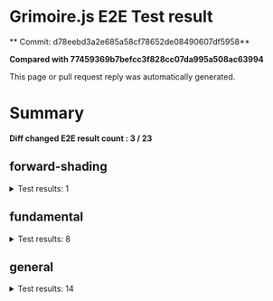 # Grimoire.js E2E Test result

** Commit: d78eebd3a2e685a58cf78652de08490607df5958**

**Compared with 77459369b7befcc3f828cc07da995a508ac63994**

This page or pull request reply was automatically generated.

# Summary

**Diff changed E2E result count : 3 / 23**



## forward-shading

<details>
    <summary>Test results: 1</summary>

<details>
    <summary>0:forward-shading/pbr-rougness-metallic[PASSED] -- (load: 3267 / waitFor: )</summary>





<img src="https://158-108731811-gh.circle-artifacts.com/0/tmp/circle-artifacts.9DNWV3U/diff/forward-shadingpbr-rougness-metallic.png"/>




<a href="http://jsrun.it/kyasbal/gCfn3#fundamental&#x3D;staging-d78eebd3a2e685a58cf78652de08490607df5958">OPEN</a>



<details>
    <summary>Logs</summary>

```
log:%cGrimoire.js v0.21.1
plugins:

  1 : grimoirejs-math@1.15.1
  2 : grimoirejs-fundamental@0.30.0beta5
  3 : grimoirejs-forward-shading@1.10.1

To suppress this message,please inject a line &quot;gr.debug &#x3D; false;&quot; on the initializing timing. color:#44F;font-weight:bold;
```

</details>

<details>
    <summary>Meta</summary>


|Key|Value|
|:-:|:-:|
|config|[object Object]|
|loadTime|3267|
|logs|[object Object]|
|diffTestResult|true|
|url|http://jsrun.it/kyasbal/gCfn3#fundamental&#x3D;staging-d78eebd3a2e685a58cf78652de08490607df5958|


</details>

<details>
    <summary>Config</summary>


|Key|Value|
|:-:|:-:|
|url|http://jsrun.it/kyasbal/gCfn3|
|timeout|100000|
|waitFor||
|width|640|
|height|480|
|threshold|3%|
|shift|2|
|group|forward-shading|
|name|pbr-rougness-metallic|


</details>


</details>


---

 

</details>


## fundamental

<details>
    <summary>Test results: 8</summary>

<details>
    <summary>0:fundamental/texture-direction[PASSED] -- (load: 4154 / waitFor: )</summary>





<img src="https://158-108731811-gh.circle-artifacts.com/1/tmp/circle-artifacts.y4HQCOp/diff/fundamentaltexture-direction.png"/>




<a href="https://codepen.io/kyasbal-1994/debug/gXMBJV#fundamental&#x3D;staging-d78eebd3a2e685a58cf78652de08490607df5958">OPEN</a>



<details>
    <summary>Logs</summary>

```
log:%cGrimoire.js v0.21.1
plugins:

  1 : grimoirejs-math@1.15.1
  2 : grimoirejs-fundamental@0.30.0beta5

To suppress this message,please inject a line &quot;gr.debug &#x3D; false;&quot; on the initializing timing. color:#44F;font-weight:bold;
```

</details>

<details>
    <summary>Meta</summary>


|Key|Value|
|:-:|:-:|
|config|[object Object]|
|loadTime|4154|
|logs|[object Object]|
|diffTestResult|true|
|url|https://codepen.io/kyasbal-1994/debug/gXMBJV#fundamental&#x3D;staging-d78eebd3a2e685a58cf78652de08490607df5958|


</details>

<details>
    <summary>Config</summary>


|Key|Value|
|:-:|:-:|
|url|https://codepen.io/kyasbal-1994/debug/gXMBJV|
|timeout|100000|
|waitFor||
|width|640|
|height|480|
|threshold|3%|
|shift|2|
|group|fundamental|
|name|texture-direction|


</details>


</details>


---


<details>
    <summary>1:fundamental/uv[PASSED] -- (load: 3376 / waitFor: )</summary>





<img src="https://158-108731811-gh.circle-artifacts.com/2/tmp/circle-artifacts.exefvTU/diff/fundamentaluv.png"/>




<a href="https://codepen.io/kyasbal-1994/debug/vWXLLK#fundamental&#x3D;staging-d78eebd3a2e685a58cf78652de08490607df5958">OPEN</a>



<details>
    <summary>Logs</summary>

```
log:%cGrimoire.js v0.21.1
plugins:

  1 : grimoirejs-math@1.15.1
  2 : grimoirejs-fundamental@0.30.0beta5

To suppress this message,please inject a line &quot;gr.debug &#x3D; false;&quot; on the initializing timing. color:#44F;font-weight:bold;
```

</details>

<details>
    <summary>Meta</summary>


|Key|Value|
|:-:|:-:|
|config|[object Object]|
|loadTime|3376|
|logs|[object Object]|
|diffTestResult|true|
|url|https://codepen.io/kyasbal-1994/debug/vWXLLK#fundamental&#x3D;staging-d78eebd3a2e685a58cf78652de08490607df5958|


</details>

<details>
    <summary>Config</summary>


|Key|Value|
|:-:|:-:|
|url|https://codepen.io/kyasbal-1994/debug/vWXLLK|
|timeout|100000|
|waitFor||
|width|640|
|height|480|
|threshold|3%|
|shift|2|
|group|fundamental|
|name|uv|


</details>


</details>


---


<details>
    <summary>2:fundamental/normal[PASSED] -- (load: 3461 / waitFor: )</summary>





<img src="https://158-108731811-gh.circle-artifacts.com/3/tmp/circle-artifacts.9fQBl6C/diff/fundamentalnormal.png"/>




<a href="https://codepen.io/kyasbal-1994/debug/RjGroo#fundamental&#x3D;staging-d78eebd3a2e685a58cf78652de08490607df5958">OPEN</a>



<details>
    <summary>Logs</summary>

```
log:%cGrimoire.js v0.21.1
plugins:

  1 : grimoirejs-math@1.15.1
  2 : grimoirejs-fundamental@0.30.0beta5

To suppress this message,please inject a line &quot;gr.debug &#x3D; false;&quot; on the initializing timing. color:#44F;font-weight:bold;
```

</details>

<details>
    <summary>Meta</summary>


|Key|Value|
|:-:|:-:|
|config|[object Object]|
|loadTime|3461|
|logs|[object Object]|
|diffTestResult|true|
|url|https://codepen.io/kyasbal-1994/debug/RjGroo#fundamental&#x3D;staging-d78eebd3a2e685a58cf78652de08490607df5958|


</details>

<details>
    <summary>Config</summary>


|Key|Value|
|:-:|:-:|
|url|https://codepen.io/kyasbal-1994/debug/RjGroo|
|timeout|100000|
|waitFor||
|width|640|
|height|480|
|threshold|3%|
|shift|2|
|group|fundamental|
|name|normal|


</details>


</details>


---


### 3:fundamental/wireframe\[NOT TESTED BEFORE\]

* load: 1637
* waitFor: 




<img src="https://158-108731811-gh.circle-artifacts.com/0/tmp/circle-artifacts.9DNWV3U/current/fundamentalwireframe.png"/>




<a href="https://codepen.io/kyasbal-1994/debug/MOmjyJ#fundamental&#x3D;staging-d78eebd3a2e685a58cf78652de08490607df5958">OPEN</a>



<details>
    <summary>Logs</summary>

```
log:%cGrimoire.js v0.21.1
plugins:

  1 : grimoirejs-math@1.15.1
  2 : grimoirejs-fundamental@0.30.0beta5

To suppress this message,please inject a line &quot;gr.debug &#x3D; false;&quot; on the initializing timing. color:#44F;font-weight:bold;
```

</details>

<details>
    <summary>Meta</summary>


|Key|Value|
|:-:|:-:|
|config|[object Object]|
|loadTime|1637|
|logs|[object Object]|
|diffTestResult|true|
|url|https://codepen.io/kyasbal-1994/debug/MOmjyJ#fundamental&#x3D;staging-d78eebd3a2e685a58cf78652de08490607df5958|


</details>

<details>
    <summary>Config</summary>


|Key|Value|
|:-:|:-:|
|url|https://codepen.io/kyasbal-1994/debug/MOmjyJ|
|timeout|100000|
|waitFor||
|width|640|
|height|480|
|threshold|3%|
|shift|2|
|group|fundamental|
|name|wireframe|


</details>


---


<details>
    <summary>4:fundamental/canvasFollowRelative[PASSED] -- (load: 1168 / waitFor: )</summary>





<img src="https://158-108731811-gh.circle-artifacts.com/1/tmp/circle-artifacts.y4HQCOp/diff/fundamentalcanvasFollowRelative.png"/>




<a href="https://codepen.io/kyasbal-1994/debug/bf323f6b9725ceb75f0865d6dddd68b9#fundamental&#x3D;staging-d78eebd3a2e685a58cf78652de08490607df5958">OPEN</a>



<details>
    <summary>Logs</summary>

```
log:%cGrimoire.js v0.21.1
plugins:

  1 : grimoirejs-math@1.15.1
  2 : grimoirejs-fundamental@0.30.0beta5

To suppress this message,please inject a line &quot;gr.debug &#x3D; false;&quot; on the initializing timing. color:#44F;font-weight:bold;
```

</details>

<details>
    <summary>Meta</summary>


|Key|Value|
|:-:|:-:|
|config|[object Object]|
|loadTime|1168|
|logs|[object Object]|
|diffTestResult|true|
|url|https://codepen.io/kyasbal-1994/debug/bf323f6b9725ceb75f0865d6dddd68b9#fundamental&#x3D;staging-d78eebd3a2e685a58cf78652de08490607df5958|


</details>

<details>
    <summary>Config</summary>


|Key|Value|
|:-:|:-:|
|url|https://codepen.io/kyasbal-1994/debug/bf323f6b9725ceb75f0865d6dddd68b9|
|timeout|100000|
|waitFor||
|width|640|
|height|480|
|threshold|3%|
|shift|2|
|group|fundamental|
|name|canvasFollowRelative|


</details>


</details>


---


<details>
    <summary>5:fundamental/canvasConsiderBorder[PASSED] -- (load: 1334 / waitFor: )</summary>





<img src="https://158-108731811-gh.circle-artifacts.com/2/tmp/circle-artifacts.exefvTU/diff/fundamentalcanvasConsiderBorder.png"/>




<a href="https://codepen.io/kyasbal-1994/debug/d448653295e3678bdbbc626bf9192f79#fundamental&#x3D;staging-d78eebd3a2e685a58cf78652de08490607df5958">OPEN</a>



<details>
    <summary>Logs</summary>

```
log:%cGrimoire.js v0.21.1
plugins:

  1 : grimoirejs-math@1.15.1
  2 : grimoirejs-fundamental@0.30.0beta5

To suppress this message,please inject a line &quot;gr.debug &#x3D; false;&quot; on the initializing timing. color:#44F;font-weight:bold;
```

</details>

<details>
    <summary>Meta</summary>


|Key|Value|
|:-:|:-:|
|config|[object Object]|
|loadTime|1334|
|logs|[object Object]|
|diffTestResult|true|
|url|https://codepen.io/kyasbal-1994/debug/d448653295e3678bdbbc626bf9192f79#fundamental&#x3D;staging-d78eebd3a2e685a58cf78652de08490607df5958|


</details>

<details>
    <summary>Config</summary>


|Key|Value|
|:-:|:-:|
|url|https://codepen.io/kyasbal-1994/debug/d448653295e3678bdbbc626bf9192f79|
|timeout|100000|
|waitFor||
|width|640|
|height|480|
|threshold|3%|
|shift|2|
|group|fundamental|
|name|canvasConsiderBorder|


</details>


</details>


---


<details>
    <summary>6:fundamental/dynamicParentSizeChange[PASSED] -- (load: 2020 / waitFor: )</summary>





<img src="https://158-108731811-gh.circle-artifacts.com/3/tmp/circle-artifacts.9fQBl6C/diff/fundamentaldynamicParentSizeChange.png"/>




<a href="https://codepen.io/kyasbal-1994/debug/074bef092e7a50ed3e33fe7c75c923e6#fundamental&#x3D;staging-d78eebd3a2e685a58cf78652de08490607df5958">OPEN</a>



<details>
    <summary>Logs</summary>

```
log:%cGrimoire.js v0.21.1
plugins:

  1 : grimoirejs-math@1.15.1
  2 : grimoirejs-fundamental@0.30.0beta5

To suppress this message,please inject a line &quot;gr.debug &#x3D; false;&quot; on the initializing timing. color:#44F;font-weight:bold;
```

</details>

<details>
    <summary>Meta</summary>


|Key|Value|
|:-:|:-:|
|config|[object Object]|
|loadTime|2020|
|logs|[object Object]|
|diffTestResult|true|
|url|https://codepen.io/kyasbal-1994/debug/074bef092e7a50ed3e33fe7c75c923e6#fundamental&#x3D;staging-d78eebd3a2e685a58cf78652de08490607df5958|


</details>

<details>
    <summary>Config</summary>


|Key|Value|
|:-:|:-:|
|url|https://codepen.io/kyasbal-1994/debug/074bef092e7a50ed3e33fe7c75c923e6|
|timeout|100000|
|waitFor||
|width|640|
|height|480|
|threshold|3%|
|shift|2|
|group|fundamental|
|name|dynamicParentSizeChange|


</details>


</details>


---


### 7:fundamental/drawerContext\[NOT TESTED BEFORE\]

* load: 1968
* waitFor: 




<img src="https://158-108731811-gh.circle-artifacts.com/0/tmp/circle-artifacts.9DNWV3U/current/fundamentaldrawerContext.png"/>




<a href="https://codepen.io/kyasbal-1994/debug/b26f4b576f96d077eb0aab1d6b88668f#fundamental&#x3D;staging-d78eebd3a2e685a58cf78652de08490607df5958">OPEN</a>



<details>
    <summary>Logs</summary>

```
log:%cGrimoire.js v0.21.1
plugins:

  1 : grimoirejs-math@1.15.1
  2 : grimoirejs-fundamental@0.30.0beta5

To suppress this message,please inject a line &quot;gr.debug &#x3D; false;&quot; on the initializing timing. color:#44F;font-weight:bold;
```

</details>

<details>
    <summary>Meta</summary>


|Key|Value|
|:-:|:-:|
|config|[object Object]|
|loadTime|1968|
|logs|[object Object]|
|diffTestResult|true|
|url|https://codepen.io/kyasbal-1994/debug/b26f4b576f96d077eb0aab1d6b88668f#fundamental&#x3D;staging-d78eebd3a2e685a58cf78652de08490607df5958|


</details>

<details>
    <summary>Config</summary>


|Key|Value|
|:-:|:-:|
|url|https://codepen.io/kyasbal-1994/debug/b26f4b576f96d077eb0aab1d6b88668f|
|timeout|100000|
|waitFor||
|width|640|
|height|480|
|threshold|3%|
|shift|2|
|group|fundamental|
|name|drawerContext|


</details>


---

 

</details>


## general

<details>
    <summary>Test results: 14</summary>

<details>
    <summary>0:general/earth[PASSED] -- (load: 1921 / waitFor: )</summary>





<img src="https://158-108731811-gh.circle-artifacts.com/1/tmp/circle-artifacts.y4HQCOp/diff/generalearth.png"/>




<a href="http://jsrun.it/cx20/89C8#fundamental&#x3D;staging-d78eebd3a2e685a58cf78652de08490607df5958">OPEN</a>



<details>
    <summary>Logs</summary>

```
log:%cGrimoire.js v0.20.1
plugins:

  1 : grimoirejs-math@1.15.1
  2 : grimoirejs-fundamental@0.30.4
  3 : grimoirejs-preset-basic@1.11.15
  4 : grimoirejs-forward-shading@1.10.1

To suppress this message,please inject a line &quot;gr.debug &#x3D; false;&quot; on the initializing timing. color:#44F;font-weight:bold;
```

</details>

<details>
    <summary>Meta</summary>


|Key|Value|
|:-:|:-:|
|config|[object Object]|
|loadTime|1921|
|logs|[object Object]|
|diffTestResult|true|
|url|http://jsrun.it/cx20/89C8#fundamental&#x3D;staging-d78eebd3a2e685a58cf78652de08490607df5958|


</details>

<details>
    <summary>Config</summary>


|Key|Value|
|:-:|:-:|
|url|http://jsrun.it/cx20/89C8|
|timeout|100000|
|waitFor||
|width|640|
|height|480|
|threshold|3%|
|shift|2|
|group|general|
|name|earth|


</details>


</details>


---


<details>
    <summary>1:general/gltf[PASSED] -- (load: 939 / waitFor: )</summary>





<img src="https://158-108731811-gh.circle-artifacts.com/2/tmp/circle-artifacts.exefvTU/diff/generalgltf.png"/>




<a href="http://jsrun.it/cx20/6ojC#fundamental&#x3D;staging-d78eebd3a2e685a58cf78652de08490607df5958">OPEN</a>



<details>
    <summary>Logs</summary>

```
log:%cGrimoire.js v0.20.0
plugins:

  1 : grimoirejs-math@1.14.6
  2 : grimoirejs-fundamental@0.28.2
  3 : grimoirejs-preset-basic@1.11.3
  4 : grimoirejs-animation@1.2.0
  5 : grimoirejs-forward-shading@1.7.3
  6 : grimoirejs-gltf@2.2.1

To suppress this message,please inject a line &quot;gr.debug &#x3D; false;&quot; on the initializing timing. color:#44F;font-weight:bold;
```

</details>

<details>
    <summary>Meta</summary>


|Key|Value|
|:-:|:-:|
|config|[object Object]|
|loadTime|939|
|logs|[object Object]|
|diffTestResult|true|
|url|http://jsrun.it/cx20/6ojC#fundamental&#x3D;staging-d78eebd3a2e685a58cf78652de08490607df5958|


</details>

<details>
    <summary>Config</summary>


|Key|Value|
|:-:|:-:|
|url|http://jsrun.it/cx20/6ojC|
|timeout|100000|
|waitFor||
|width|640|
|height|480|
|threshold|3%|
|shift|2|
|group|general|
|name|gltf|


</details>


</details>


---



### 2:general/posteffect\[CHANGED\]

* load: 1902
* waitFor: 





<img src="https://158-108731811-gh.circle-artifacts.com/3/tmp/circle-artifacts.9fQBl6C/diff/generalposteffect.png"/>




<a href="http://jsrun.it/cx20/snhP#fundamental&#x3D;staging-d78eebd3a2e685a58cf78652de08490607df5958">OPEN</a>



<details>
    <summary>Logs</summary>

```
log:%cGrimoire.js v0.19.5
plugins:

  1 : grimoirejs-math@1.14.3
  2 : grimoirejs-fundamental@0.28.2
  3 : grimoirejs-preset-basic@1.11.0

To suppress this message,please inject a line &quot;gr.debug &#x3D; false;&quot; on the initializing timing. color:#44F;font-weight:bold;
```

</details>

<details>
    <summary>Meta</summary>


|Key|Value|
|:-:|:-:|
|config|[object Object]|
|loadTime|1902|
|logs|[object Object]|
|diffTestResult|false|
|url|http://jsrun.it/cx20/snhP#fundamental&#x3D;staging-d78eebd3a2e685a58cf78652de08490607df5958|


</details>

<details>
    <summary>Config</summary>


|Key|Value|
|:-:|:-:|
|url|http://jsrun.it/cx20/snhP|
|timeout|100000|
|waitFor||
|width|640|
|height|480|
|threshold|3%|
|shift|2|
|group|general|
|name|posteffect|


</details>


---


<details>
    <summary>3:general/primitives[PASSED] -- (load: 1687 / waitFor: )</summary>





<img src="https://158-108731811-gh.circle-artifacts.com/0/tmp/circle-artifacts.9DNWV3U/diff/generalprimitives.png"/>




<a href="http://jsrun.it/cx20/WWUy#fundamental&#x3D;staging-d78eebd3a2e685a58cf78652de08490607df5958">OPEN</a>



<details>
    <summary>Logs</summary>

```
log:%cGrimoire.js v0.20.0
plugins:

  1 : grimoirejs-math@1.14.7
  2 : grimoirejs-fundamental@0.29.2
  3 : grimoirejs-preset-basic@1.11.5

To suppress this message,please inject a line &quot;gr.debug &#x3D; false;&quot; on the initializing timing. color:#44F;font-weight:bold;
```

</details>

<details>
    <summary>Meta</summary>


|Key|Value|
|:-:|:-:|
|config|[object Object]|
|loadTime|1687|
|logs|[object Object]|
|diffTestResult|true|
|url|http://jsrun.it/cx20/WWUy#fundamental&#x3D;staging-d78eebd3a2e685a58cf78652de08490607df5958|


</details>

<details>
    <summary>Config</summary>


|Key|Value|
|:-:|:-:|
|url|http://jsrun.it/cx20/WWUy|
|timeout|100000|
|waitFor||
|width|640|
|height|480|
|threshold|3%|
|shift|2|
|group|general|
|name|primitives|


</details>


</details>


---


<details>
    <summary>4:general/quaternion[PASSED] -- (load: 1102 / waitFor: )</summary>





<img src="https://158-108731811-gh.circle-artifacts.com/1/tmp/circle-artifacts.y4HQCOp/diff/generalquaternion.png"/>




<a href="http://jsrun.it/cx20/29IU#fundamental&#x3D;staging-d78eebd3a2e685a58cf78652de08490607df5958">OPEN</a>



<details>
    <summary>Logs</summary>

```
log:%cGrimoire.js v0.20.1
plugins:

  1 : grimoirejs-math@1.14.7
  2 : grimoirejs-fundamental@0.29.4
  3 : grimoirejs-preset-basic@1.11.8

To suppress this message,please inject a line &quot;gr.debug &#x3D; false;&quot; on the initializing timing. color:#44F;font-weight:bold;
```

</details>

<details>
    <summary>Meta</summary>


|Key|Value|
|:-:|:-:|
|config|[object Object]|
|loadTime|1102|
|logs|[object Object]|
|diffTestResult|true|
|url|http://jsrun.it/cx20/29IU#fundamental&#x3D;staging-d78eebd3a2e685a58cf78652de08490607df5958|


</details>

<details>
    <summary>Config</summary>


|Key|Value|
|:-:|:-:|
|url|http://jsrun.it/cx20/29IU|
|timeout|100000|
|waitFor||
|width|640|
|height|480|
|threshold|3%|
|shift|2|
|group|general|
|name|quaternion|


</details>


</details>


---


<details>
    <summary>5:general/teapod-wireframe[PASSED] -- (load: 854 / waitFor: )</summary>





<img src="https://158-108731811-gh.circle-artifacts.com/2/tmp/circle-artifacts.exefvTU/diff/generalteapod-wireframe.png"/>




<a href="http://jsrun.it/cx20/Ukzk#fundamental&#x3D;staging-d78eebd3a2e685a58cf78652de08490607df5958">OPEN</a>



<details>
    <summary>Logs</summary>

```
log:%cGrimoire.js v0.20.1
plugins:

  1 : grimoirejs-math@1.14.7
  2 : grimoirejs-fundamental@0.29.4
  3 : grimoirejs-preset-basic@1.11.8

To suppress this message,please inject a line &quot;gr.debug &#x3D; false;&quot; on the initializing timing. color:#44F;font-weight:bold;
```

</details>

<details>
    <summary>Meta</summary>


|Key|Value|
|:-:|:-:|
|config|[object Object]|
|loadTime|854|
|logs|[object Object]|
|diffTestResult|true|
|url|http://jsrun.it/cx20/Ukzk#fundamental&#x3D;staging-d78eebd3a2e685a58cf78652de08490607df5958|


</details>

<details>
    <summary>Config</summary>


|Key|Value|
|:-:|:-:|
|url|http://jsrun.it/cx20/Ukzk|
|timeout|100000|
|waitFor||
|width|640|
|height|480|
|threshold|3%|
|shift|2|
|group|general|
|name|teapod-wireframe|


</details>


</details>


---


<details>
    <summary>6:general/teapod-normal[PASSED] -- (load: 1617 / waitFor: )</summary>





<img src="https://158-108731811-gh.circle-artifacts.com/3/tmp/circle-artifacts.9fQBl6C/diff/generalteapod-normal.png"/>




<a href="http://jsrun.it/cx20/MPRv#fundamental&#x3D;staging-d78eebd3a2e685a58cf78652de08490607df5958">OPEN</a>



<details>
    <summary>Logs</summary>

```
log:%cGrimoire.js v0.20.1
plugins:

  1 : grimoirejs-math@1.14.7
  2 : grimoirejs-fundamental@0.29.4
  3 : grimoirejs-preset-basic@1.11.8

To suppress this message,please inject a line &quot;gr.debug &#x3D; false;&quot; on the initializing timing. color:#44F;font-weight:bold;
```

</details>

<details>
    <summary>Meta</summary>


|Key|Value|
|:-:|:-:|
|config|[object Object]|
|loadTime|1617|
|logs|[object Object]|
|diffTestResult|true|
|url|http://jsrun.it/cx20/MPRv#fundamental&#x3D;staging-d78eebd3a2e685a58cf78652de08490607df5958|


</details>

<details>
    <summary>Config</summary>


|Key|Value|
|:-:|:-:|
|url|http://jsrun.it/cx20/MPRv|
|timeout|100000|
|waitFor||
|width|640|
|height|480|
|threshold|3%|
|shift|2|
|group|general|
|name|teapod-normal|


</details>


</details>


---


<details>
    <summary>7:general/teapod-texture[PASSED] -- (load: 1400 / waitFor: )</summary>





<img src="https://158-108731811-gh.circle-artifacts.com/0/tmp/circle-artifacts.9DNWV3U/diff/generalteapod-texture.png"/>




<a href="http://jsrun.it/cx20/kPYg#fundamental&#x3D;staging-d78eebd3a2e685a58cf78652de08490607df5958">OPEN</a>



<details>
    <summary>Logs</summary>

```
log:%cGrimoire.js v0.20.1
plugins:

  1 : grimoirejs-math@1.14.7
  2 : grimoirejs-fundamental@0.29.4
  3 : grimoirejs-preset-basic@1.11.8

To suppress this message,please inject a line &quot;gr.debug &#x3D; false;&quot; on the initializing timing. color:#44F;font-weight:bold;
```

</details>

<details>
    <summary>Meta</summary>


|Key|Value|
|:-:|:-:|
|config|[object Object]|
|loadTime|1400|
|logs|[object Object]|
|diffTestResult|true|
|url|http://jsrun.it/cx20/kPYg#fundamental&#x3D;staging-d78eebd3a2e685a58cf78652de08490607df5958|


</details>

<details>
    <summary>Config</summary>


|Key|Value|
|:-:|:-:|
|url|http://jsrun.it/cx20/kPYg|
|timeout|100000|
|waitFor||
|width|640|
|height|480|
|threshold|3%|
|shift|2|
|group|general|
|name|teapod-texture|


</details>


</details>


---


<details>
    <summary>8:general/pbr[PASSED] -- (load: 746 / waitFor: )</summary>





<img src="https://158-108731811-gh.circle-artifacts.com/1/tmp/circle-artifacts.y4HQCOp/diff/generalpbr.png"/>




<a href="http://jsrun.it/cx20/Qurl#fundamental&#x3D;staging-d78eebd3a2e685a58cf78652de08490607df5958">OPEN</a>



<details>
    <summary>Logs</summary>

```
log:%cGrimoire.js v0.20.1
plugins:

  1 : grimoirejs-math@1.14.8
  2 : grimoirejs-fundamental@0.29.4
  3 : grimoirejs-preset-basic@1.11.9
  4 : grimoirejs-animation@1.2.0
  5 : grimoirejs-forward-shading@1.9.1
  6 : grimoirejs-gltf@2.2.6

To suppress this message,please inject a line &quot;gr.debug &#x3D; false;&quot; on the initializing timing. color:#44F;font-weight:bold;
```

</details>

<details>
    <summary>Meta</summary>


|Key|Value|
|:-:|:-:|
|config|[object Object]|
|loadTime|746|
|logs|[object Object]|
|diffTestResult|true|
|url|http://jsrun.it/cx20/Qurl#fundamental&#x3D;staging-d78eebd3a2e685a58cf78652de08490607df5958|


</details>

<details>
    <summary>Config</summary>


|Key|Value|
|:-:|:-:|
|url|http://jsrun.it/cx20/Qurl|
|timeout|100000|
|waitFor||
|width|640|
|height|480|
|threshold|3%|
|shift|2|
|group|general|
|name|pbr|


</details>


</details>


---



### 9:general/particles\[CHANGED\]

* load: 1304
* waitFor: 





<img src="https://158-108731811-gh.circle-artifacts.com/2/tmp/circle-artifacts.exefvTU/diff/generalparticles.png"/>




<a href="http://jsrun.it/case2912/6B8h#fundamental&#x3D;staging-d78eebd3a2e685a58cf78652de08490607df5958">OPEN</a>



<details>
    <summary>Logs</summary>

```
log:%cGrimoire.js v0.21.1
plugins:

  1 : grimoirejs-math@1.15.1
  2 : grimoirejs-fundamental@0.32.3
  3 : grimoirejs-preset-basic@1.11.17

To suppress this message,please inject a line &quot;gr.debug &#x3D; false;&quot; on the initializing timing. color:#44F;font-weight:bold;
```

</details>

<details>
    <summary>Meta</summary>


|Key|Value|
|:-:|:-:|
|config|[object Object]|
|loadTime|1304|
|logs|[object Object]|
|diffTestResult|false|
|url|http://jsrun.it/case2912/6B8h#fundamental&#x3D;staging-d78eebd3a2e685a58cf78652de08490607df5958|


</details>

<details>
    <summary>Config</summary>


|Key|Value|
|:-:|:-:|
|url|http://jsrun.it/case2912/6B8h|
|timeout|100000|
|waitFor||
|width|640|
|height|480|
|threshold|3%|
|shift|2|
|group|general|
|name|particles|


</details>


---


<details>
    <summary>10:general/axis[PASSED] -- (load: 762 / waitFor: )</summary>





<img src="https://158-108731811-gh.circle-artifacts.com/3/tmp/circle-artifacts.9fQBl6C/diff/generalaxis.png"/>




<a href="http://jsrun.it/cx20/ebdy#fundamental&#x3D;staging-d78eebd3a2e685a58cf78652de08490607df5958">OPEN</a>



<details>
    <summary>Logs</summary>

```
log:%cGrimoire.js v0.20.1
plugins:

  1 : grimoirejs-math@1.14.7
  2 : grimoirejs-fundamental@0.29.4
  3 : grimoirejs-preset-basic@1.11.8

To suppress this message,please inject a line &quot;gr.debug &#x3D; false;&quot; on the initializing timing. color:#44F;font-weight:bold;
```

</details>

<details>
    <summary>Meta</summary>


|Key|Value|
|:-:|:-:|
|config|[object Object]|
|loadTime|762|
|logs|[object Object]|
|diffTestResult|true|
|url|http://jsrun.it/cx20/ebdy#fundamental&#x3D;staging-d78eebd3a2e685a58cf78652de08490607df5958|


</details>

<details>
    <summary>Config</summary>


|Key|Value|
|:-:|:-:|
|url|http://jsrun.it/cx20/ebdy|
|timeout|100000|
|waitFor||
|width|640|
|height|480|
|threshold|3%|
|shift|2|
|group|general|
|name|axis|


</details>


</details>


---


<details>
    <summary>11:general/forward[PASSED] -- (load: 1250 / waitFor: )</summary>





<img src="https://158-108731811-gh.circle-artifacts.com/0/tmp/circle-artifacts.9DNWV3U/diff/generalforward.png"/>




<a href="http://jsrun.it/cx20/UE4P#fundamental&#x3D;staging-d78eebd3a2e685a58cf78652de08490607df5958">OPEN</a>



<details>
    <summary>Logs</summary>

```
log:%cGrimoire.js v0.20.1
plugins:

  1 : grimoirejs-math@1.15.1
  2 : grimoirejs-fundamental@0.30.4
  3 : grimoirejs-preset-basic@1.11.15
  4 : grimoirejs-forward-shading@1.10.1

To suppress this message,please inject a line &quot;gr.debug &#x3D; false;&quot; on the initializing timing. color:#44F;font-weight:bold;
```

</details>

<details>
    <summary>Meta</summary>


|Key|Value|
|:-:|:-:|
|config|[object Object]|
|loadTime|1250|
|logs|[object Object]|
|diffTestResult|true|
|url|http://jsrun.it/cx20/UE4P#fundamental&#x3D;staging-d78eebd3a2e685a58cf78652de08490607df5958|


</details>

<details>
    <summary>Config</summary>


|Key|Value|
|:-:|:-:|
|url|http://jsrun.it/cx20/UE4P|
|timeout|100000|
|waitFor||
|width|640|
|height|480|
|threshold|3%|
|shift|2|
|group|general|
|name|forward|


</details>


</details>


---



### 12:general/shader\[CHANGED\]

* load: 951
* waitFor: 





<img src="https://158-108731811-gh.circle-artifacts.com/1/tmp/circle-artifacts.y4HQCOp/diff/generalshader.png"/>




<a href="http://jsrun.it/kyasbal/2DVy#fundamental&#x3D;staging-d78eebd3a2e685a58cf78652de08490607df5958">OPEN</a>



<details>
    <summary>Logs</summary>

```
log:%cGrimoire.js v0.21.1
plugins:

  1 : grimoirejs-math@1.15.1
  2 : grimoirejs-fundamental@0.32.3
  3 : grimoirejs-preset-basic@1.11.17

To suppress this message,please inject a line &quot;gr.debug &#x3D; false;&quot; on the initializing timing. color:#44F;font-weight:bold;
```

</details>

<details>
    <summary>Meta</summary>


|Key|Value|
|:-:|:-:|
|config|[object Object]|
|loadTime|951|
|logs|[object Object]|
|diffTestResult|false|
|url|http://jsrun.it/kyasbal/2DVy#fundamental&#x3D;staging-d78eebd3a2e685a58cf78652de08490607df5958|


</details>

<details>
    <summary>Config</summary>


|Key|Value|
|:-:|:-:|
|url|http://jsrun.it/kyasbal/2DVy|
|timeout|100000|
|waitFor||
|width|640|
|height|480|
|threshold|3%|
|shift|2|
|group|general|
|name|shader|


</details>


---


<details>
    <summary>13:general/pbrTest14[PASSED] -- (load: 2801 / waitFor: )</summary>





<img src="https://158-108731811-gh.circle-artifacts.com/2/tmp/circle-artifacts.exefvTU/diff/generalpbrTest14.png"/>




<a href="http://jsrun.it/kyasbal/oeKr#fundamental&#x3D;staging-d78eebd3a2e685a58cf78652de08490607df5958">OPEN</a>



<details>
    <summary>Logs</summary>

```
log:%cGrimoire.js v0.19.1
plugins:

  1 : grimoirejs-math@1.14.2
  2 : grimoirejs-fundamental@0.28.1
  3 : grimoirejs-preset-basic@1.10.17
  4 : grimoirejs-forward-shading@1.7.3

To suppress this message,please inject a line &quot;gr.debug &#x3D; false;&quot; on the initializing timing. color:#44F;font-weight:bold;
error:JSHandle@error
```

</details>

<details>
    <summary>Meta</summary>


|Key|Value|
|:-:|:-:|
|config|[object Object]|
|loadTime|2801|
|logs|[object Object],[object Object]|
|diffTestResult|true|
|url|http://jsrun.it/kyasbal/oeKr#fundamental&#x3D;staging-d78eebd3a2e685a58cf78652de08490607df5958|


</details>

<details>
    <summary>Config</summary>


|Key|Value|
|:-:|:-:|
|timeout|100000|
|url|http://jsrun.it/kyasbal/oeKr|
|waitFor||
|width|640|
|height|480|
|threshold|3%|
|shift|2|
|group|general|
|name|pbrTest14|


</details>


</details>


---

 

</details>
 